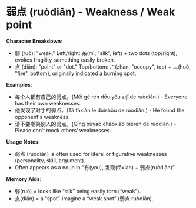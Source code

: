 # **弱点 (ruòdiǎn) - Weakness / Weak point**

**Character Breakdown**:  
- 弱 (ruò): "weak." Left/right: 糸(mì, "silk", left) + two dots (top/right), evokes fragility-something easily broken.  
- 点 (diǎn): "point" or "dot." Top/bottom: 占(zhàn, "occupy", top) + 灬(huǒ, "fire", bottom), originally indicated a burning spot.

**Examples**:  
- 每个人都有自己的弱点。(Měi gè rén dōu yǒu zìjǐ de ruòdiǎn.) - Everyone has their own weaknesses.  
- 他发现了对手的弱点。(Tā fāxiàn le duìshǒu de ruòdiǎn.) - He found the opponent's weakness.  
- 请不要嘲笑别人的弱点。(Qǐng bùyào cháoxiào biérén de ruòdiǎn.) - Please don’t mock others’ weaknesses.

**Usage Notes**:  
- 弱点 (ruòdiǎn) is often used for literal or figurative weaknesses (personality, skill, argument).  
- Often appears as a noun in “有(you), 发现(fāxiàn) + 弱点(ruòdiǎn)”.

**Memory Aids**:  
- 弱(ruò) = looks like “silk” being easily torn (“weak”).  
- 点(diǎn) = a “spot”-imagine a “weak spot” (弱点 ruòdiǎn).